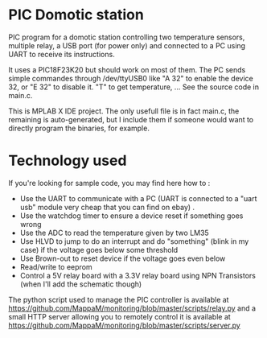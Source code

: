 PIC Domotic station
==========

PIC program for a domotic station controlling two temperature sensors, multiple relay, a USB port (for power only) and connected to a PC using UART to receive its instructions.

It uses a PIC18F23K20 but should work on most of them. The PC sends simple commandes through /dev/ttyUSB0 like "A 32" to enable the device 32, or "E 32" to disable it. "T" to get temperature, ... See the source code in main.c.

This is MPLAB X IDE project. The only usefull file is in fact main.c, the remaining is auto-generated, but I include them if someone would want to directly program the binaries, for example.

Technology used
===========
If you're looking for sample code, you may find here how to :
- Use the UART to communicate with a PC (UART is connected to a "uart usb" module very cheap that you can find on ebay) .
- Use the watchdog timer to ensure a device reset if something goes wrong
- Use the ADC to read the temperature given by two LM35
- Use HLVD to jump to do an interrupt and do "something" (blink in my case) if the voltage goes below some threshold
- Use Brown-out to reset device if the voltage goes even below
- Read/write to eeprom
- Control a 5V relay board with a 3.3V relay board using NPN Transistors (when I'll add the schematic though) 

The python script used to manage the PIC controller is available at https://github.com/MappaM/monitoring/blob/master/scripts/relay.py and a small HTTP server allowing you to remotely control it is available at https://github.com/MappaM/monitoring/blob/master/scripts/server.py
